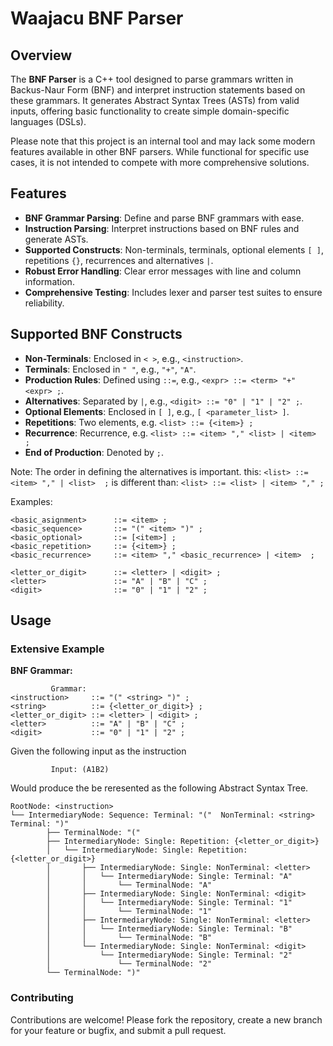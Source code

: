 # Waajacu BNF Parser

## Overview
The **BNF Parser** is a C++ tool designed to parse grammars written in Backus-Naur Form (BNF) and interpret instruction statements based on these grammars. It generates Abstract Syntax Trees (ASTs) from valid inputs, offering basic functionality to create simple domain-specific languages (DSLs). 

Please note that this project is an internal tool and may lack some modern features available in other BNF parsers. While functional for specific use cases, it is not intended to compete with more comprehensive solutions.


## Features
- **BNF Grammar Parsing**: Define and parse BNF grammars with ease.
- **Instruction Parsing**: Interpret instructions based on BNF rules and generate ASTs.
- **Supported Constructs**: Non-terminals, terminals, optional elements `[ ]`, repetitions `{}`, recurrences and alternatives `|`.
- **Robust Error Handling**: Clear error messages with line and column information.
- **Comprehensive Testing**: Includes lexer and parser test suites to ensure reliability.

## Supported BNF Constructs
- **Non-Terminals**: Enclosed in `< >`, e.g., `<instruction>`.
- **Terminals**: Enclosed in `" "`, e.g., `"+"`, `"A"`.
- **Production Rules**: Defined using `::=`, e.g., `<expr> ::= <term> "+" <expr> ;`.
- **Alternatives**: Separated by `|`, e.g., `<digit> ::= "0" | "1" | "2" ;`.
- **Optional Elements**: Enclosed in `[ ]`, e.g., `[ <parameter_list> ]`.
- **Repetitions**: Two elements, e.g. `<list> ::= {<item>} ;`
- **Recurrence**: Recurrence, e.g. `<list> ::= <item> "," <list> | <item>  ;`
- **End of Production**: Denoted by `;`.

Note: The order in defining the alternatives is important. 
this: `<list> ::= <item> "," | <list>  ;`
is different than: `<list> ::= <list> | <item> "," ;`

Examples:
```
<basic_asignment>      ::= <item> ;
<basic_sequence>       ::= "(" <item> ")" ;
<basic_optional>       ::= [<item>] ;
<basic_repetition>     ::= {<item>} ;
<basic_recurrence>     ::= <item> "," <basic_recurrence> | <item>  ;
```
```
<letter_or_digit>      ::= <letter> | <digit> ;
<letter>               ::= "A" | "B" | "C" ;
<digit>                ::= "0" | "1" | "2" ;
```


## Usage

### Extensive Example

**BNF Grammar:**
```
         Grammar: 
<instruction>     ::= "(" <string> ")" ;
<string>          ::= {<letter_or_digit>} ;
<letter_or_digit> ::= <letter> | <digit> ;
<letter>          ::= "A" | "B" | "C" ;
<digit>           ::= "0" | "1" | "2" ;
```
Given the following input as the instruction
```
         Input: (A1B2)
```
Would produce the be reresented as the following Abstract Syntax Tree.
```
RootNode: <instruction>
└── IntermediaryNode: Sequence: Terminal: "("  NonTerminal: <string>  Terminal: ")"  
        ├── TerminalNode: "("
        ├── IntermediaryNode: Single: Repetition: {<letter_or_digit>}  
        │   └── IntermediaryNode: Single: Repetition: {<letter_or_digit>}  
        │       ├── IntermediaryNode: Single: NonTerminal: <letter>  
        │       │   └── IntermediaryNode: Single: Terminal: "A"  
        │       │       └── TerminalNode: "A"
        │       ├── IntermediaryNode: Single: NonTerminal: <digit>  
        │       │   └── IntermediaryNode: Single: Terminal: "1"  
        │       │       └── TerminalNode: "1"
        │       ├── IntermediaryNode: Single: NonTerminal: <letter>  
        │       │   └── IntermediaryNode: Single: Terminal: "B"  
        │       │       └── TerminalNode: "B"
        │       └── IntermediaryNode: Single: NonTerminal: <digit>  
        │           └── IntermediaryNode: Single: Terminal: "2"  
        │               └── TerminalNode: "2"
        └── TerminalNode: ")"
```

### Contributing

Contributions are welcome! Please fork the repository, create a new branch for your feature or bugfix, and submit a pull request.

